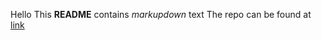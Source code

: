 Hello
This **README** contains *markupdown* text
The repo can be found at [link](https://github.com/Ernest1229/zero_day)
